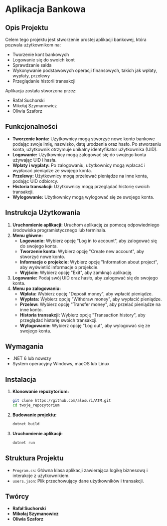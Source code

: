 # Aplikacja Bankowa

## Opis Projektu

Celem tego projektu jest stworzenie prostej aplikacji bankowej, która pozwala użytkownikom na:
- Tworzenie kont bankowych
- Logowanie się do swoich kont
- Sprawdzanie salda
- Wykonywanie podstawowych operacji finansowych, takich jak wpłaty, wypłaty, przelewy
- Przeglądanie historii transakcji

Aplikacja została stworzona przez: 
- Rafał Suchorski
- Mikołaj Szymanowicz
- Oliwia Szaforz

## Funkcjonalności

- **Tworzenie konta:** Użytkownicy mogą stworzyć nowe konto bankowe podając swoje imię, nazwisko, datę urodzenia oraz hasło. Po stworzeniu konta, użytkownik otrzymuje unikalny identyfikator użytkownika (UID).
- **Logowanie:** Użytkownicy mogą zalogować się do swojego konta używając UID i hasła.
- **Wpłaty i wypłaty:** Po zalogowaniu, użytkownicy mogą wpłacać i wypłacać pieniądze ze swojego konta.
- **Przelewy:** Użytkownicy mogą przelewać pieniądze na inne konta, podając UID odbiorcy.
- **Historia transakcji:** Użytkownicy mogą przeglądać historię swoich transakcji.
- **Wylogowanie:** Użytkownicy mogą wylogować się ze swojego konta.

## Instrukcja Użytkowania

1. **Uruchomienie aplikacji:** Uruchom aplikację za pomocą odpowiedniego środowiska programistycznego lub terminala.
2. **Menu główne:** 
    - **Logowanie:** Wybierz opcję "Log in to account", aby zalogować się do swojego konta.
    - **Tworzenie konta:** Wybierz opcję "Create new account", aby stworzyć nowe konto.
    - **Informacje o projekcie:** Wybierz opcję "Information about project", aby wyświetlić informacje o projekcie.
    - **Wyjście:** Wybierz opcję "Exit", aby zamknąć aplikację.
3. **Logowanie:** Podaj swój UID oraz hasło, aby zalogować się do swojego konta.
4. **Menu po zalogowaniu:**
    - **Wpłata:** Wybierz opcję "Deposit money", aby wpłacić pieniądze.
    - **Wypłata:** Wybierz opcję "Withdraw money", aby wypłacić pieniądze.
    - **Przelew:** Wybierz opcję "Transfer money", aby przelać pieniądze na inne konto.
    - **Historia transakcji:** Wybierz opcję "Transaction history", aby przeglądać historię swoich transakcji.
    - **Wylogowanie:** Wybierz opcję "Log out", aby wylogować się ze swojego konta.

## Wymagania

- .NET 6 lub nowszy
- System operacyjny Windows, macOS lub Linux

## Instalacja

1. **Klonowanie repozytorium:**
    ```sh
    git clone https://github.com/alosuri/ATM.git
    cd twoje_repozytorium
    ```

2. **Budowanie projektu:**
    ```sh
    dotnet build
    ```

3. **Uruchomienie aplikacji:**
    ```sh
    dotnet run
    ```

## Struktura Projektu

- `Program.cs`: Główna klasa aplikacji zawierająca logikę biznesową i interakcje z użytkownikiem.
- `users.json`: Plik przechowujący dane użytkowników i transakcji.

## Twórcy

- **Rafał Suchorski**
- **Mikołaj Szymanowicz**
- **Oliwia Szaforz**


